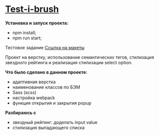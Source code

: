# [Test-i-brush](https://yippeesmile.github.io/test-ibrush) 

**Установка и запуск проекта:**

* npm install;
* npm run start;

Тестовое задание [Ссылка на макеты](https://www.figma.com/file/Pqr5ItL4NrA9JFxXkHwOpt/%D0%A2%D0%B5%D1%81%D1%82%D0%BE%D0%B2%D0%BE%D0%B5-%D0%BD%D0%B0-%D0%B2%D0%B5%D1%80%D1%81%D1%82%D0%BA%D1%83-2.0-(%D0%BE%D0%BA%D1%82-23)?type=design&node-id=3112-411&mode=design&t=8CjX3iUGKP28agzb-0)

Проект на верстку, использование семантических тегов, стилизация звездного рейтинга и реализация стилизации select option.

**Что было сделано в данном проекте:**

* адаптивная верстка
* наименование классов по БЭМ
* Sass (scss)
* настройка webpack
* функция открытия и закрытия popup


**Разбираюсь с**

* звездный рейтинг: доделать input value
* стилизация выпадающего списка
